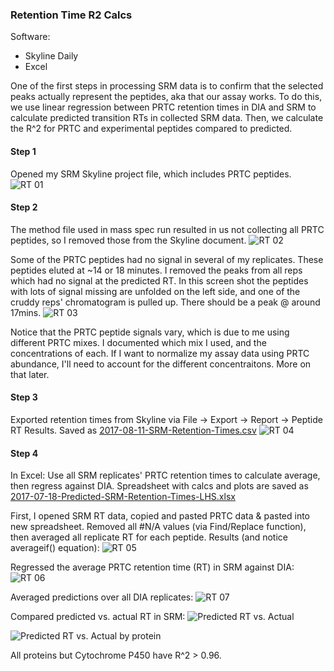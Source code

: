 ### Retention Time R2 Calcs

Software: 
  * Skyline Daily
  * Excel   

One of the first steps in processing SRM data is to confirm that the selected peaks actually represent the peptides, aka that our assay works.  To do this, we use linear regression between PRTC retention times in DIA and SRM to calculate predicted transition RTs in collected SRM data. Then, we calculate the R^2 for PRTC and experimental peptides compared to predicted. 

#### Step 1
Opened my SRM Skyline project file, which includes PRTC peptides. 
![RT 01](https://github.com/RobertsLab/Paper-DNR-Proteomics/blob/master/images/SRM-RT-Calcs-01.png?raw=true)

#### Step 2
The method file used in mass spec run resulted in us not collecting all PRTC peptides, so I removed those from the Skyline document. 
![RT 02](https://github.com/RobertsLab/Paper-DNR-Proteomics/blob/master/images/SRM-RT-Calcs-02.png?raw=true)

Some of the PRTC peptides had no signal in several of my replicates. These peptides eluted at ~14 or 18 minutes.  I removed the peaks from all reps which had no signal at the predicted RT.  In this screen shot the peptides with lots of signal missing are unfolded on the left side, and one of the cruddy reps' chromatogram is pulled up. There should be a peak @ around 17mins.
![RT 03](https://github.com/RobertsLab/Paper-DNR-Proteomics/blob/master/images/SRM-RT-Calcs-03.png?raw=true)

Notice that the PRTC peptide signals vary, which is due to me using different PRTC mixes. I documented which mix I used, and the concentrations of each. If I want to normalize my assay data using PRTC abundance, I'll need to account for the different concentraitons. More on that later.

#### Step 3
Exported retention times from Skyline via File -> Export -> Report -> Peptide RT Results. Saved as [2017-08-11-SRM-Retention-Times.csv](https://github.com/RobertsLab/Paper-DNR-Proteomics/blob/master/data/SRM/2017-08-11_SRM-Retention-Times.csv)
![RT 04](https://github.com/RobertsLab/Paper-DNR-Proteomics/blob/master/images/SRM-RT-Calcs-04.png?raw=true)

#### Step 4
In Excel: Use all SRM replicates' PRTC retention times to calculate average, then regress against DIA. Spreadsheet with calcs and plots are saved as [2017-07-18-Predicted-SRM-Retention-Times-LHS.xlsx](https://github.com/RobertsLab/Paper-DNR-Proteomics/blob/master/data/SRM/2017-07-18-Predicted-SRM-Retention-Times-LHS.xlsx)

First, I opened SRM RT data, copied and pasted PRTC data & pasted into new spreadsheet. Removed all #N/A values (via Find/Replace function), then averaged all replicate RT for each peptide. Results (and notice averageif() equation): 
![RT 05](https://github.com/RobertsLab/Paper-DNR-Proteomics/blob/master/images/SRM-RT-Calcs-05.png?raw=true)

Regressed the average PRTC retention time (RT) in SRM against DIA:
![RT 06](https://github.com/RobertsLab/Paper-DNR-Proteomics/blob/master/images/SRM-RT-Calcs-06.png?raw=true)

Averaged predictions over all DIA replicates: 
![RT 07](https://github.com/RobertsLab/Paper-DNR-Proteomics/blob/master/images/SRM-RT-Calcs-07.png?raw=true)

Compared predicted vs. actual RT in SRM: 
![Predicted RT vs. Actual](https://github.com/RobertsLab/Paper-DNR-Proteomics/blob/master/images/SRM-RT-Calcs-08-Predicted-vs-Actual-RT.png?raw=true)

![Predicted RT vs. Actual by protein](https://github.com/RobertsLab/Paper-DNR-Proteomics/blob/master/images/SRM-RT-Calcs-09-Predicted-vs-Actual-RT-byProtein.png?raw=true)

All proteins but Cytochrome P450 have R^2 > 0.96. 
